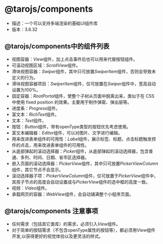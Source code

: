 # @tarojs/components
- 描述：一个可以支持多端渲染的基础UI组件库
- 版本：3.6.32

## @tarojs/components中的组件列表
- 视图容器：*View*组件，加上点击事件后也可以用来代替按钮组件。
- 可滚动视图区域：*ScrollView*组件。
- 滑块视图容器：*Swiper*组件，其中只可放置*SwiperItem*组件，否则会导致未定义的行为。
- 滑块视图容器项目：*SwiperItem*组件，仅可放置在*Swiper*组件中，宽高自动设置为100%。
- 固定容器：*RootPortal*组件，使整个子树从页面中脱离出来，类似于在 CSS 中使用 fixed position 的效果。主要用于制作弹窗、弹出层等。
- 进度条：*Progress*组件。
- 富文本：*RichText*组件。
- 文本：*Text*组件。
- 按钮：*Button*组件，带有openType类型的按钮优先考虑使用。
- 富文本编辑器：*Editor*组件，可以对图片、文字进行编辑。
- 用来改进表单组件的可用性：*Label*组件，展示标签、标题，点击标题触发控件的点击，用来改进表单组件的可用性。
- 从底部弹起的滚动选择器：*Picker*组件，从底部弹起的滚动选择器，包含普通、多列、时间、日期、省市区选择器。
- 嵌入页面的滚动选择器：*PickerView*组件，其中只可放置*PickerViewColumn*组件，其它节点不会显示。
- 滚动选择器子项：*PickerViewColumn*组件，仅可放置于*PickerView*组件中，其孩子节点的高度会自动设置成与*PickerView*组件的选中框的高度一致。
- 视频：*Video*组件。
- 承载网页的容器：*WebView*组件，会自动铺满整个小程序页面。

## @tarojs/components 注意事项
- 任何需求（包括其它类库）的需求，必须引入*View*组件。
- 对于简单的按钮需求（不包含openType属性的按钮等），都必须用*View*组件开发,以获得更好的视觉体验以及更灵活的样式。
